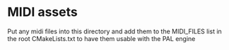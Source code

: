 # MIDI assets

Put any midi files into this directory and add them to the MIDI_FILES list in the root CMakeLists.txt to have them usable with the PAL engine